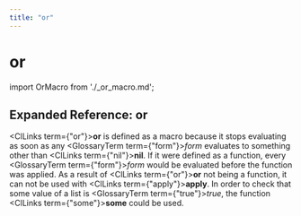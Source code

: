 ```yaml
---
title: "or"
---
```


# or

import OrMacro from './_or_macro.md';

<OrMacro />

## Expanded Reference: or

<ClLinks  term={"or"}><b>or</b></ClLinks> is defined as a macro because it stops evaluating as soon as any <GlossaryTerm  term={"form"}><i>form</i></GlossaryTerm> evaluates to something other than <ClLinks  term={"nil"}><b>nil</b></ClLinks>.  If it were defined as a function, every <GlossaryTerm  term={"form"}><i>form</i></GlossaryTerm> would be evaluated before the function was applied.  As a result of <ClLinks  term={"or"}><b>or</b></ClLinks> not being a function, it can not be used with <ClLinks  term={"apply"}><b>apply</b></ClLinks>.  In order to check that some value of a list is <GlossaryTerm  term={"true"}><i>true</i></GlossaryTerm>, the function <ClLinks  term={"some"}><b>some</b></ClLinks> could be used.
